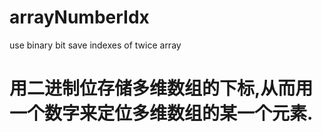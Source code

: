 # arrayNumberIdx
use binary bit save indexes of twice array

# 用二进制位存储多维数组的下标,从而用一个数字来定位多维数组的某一个元素.
